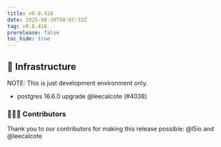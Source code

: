 ```yaml
---
title: v0.8.418
date: 2025-08-30T00:07:33Z
tag: v0.8.418
prerelease: false
toc_hide: true
---
```


## 🦴 Infrastructure

NOTE: This is just development environment only.
- postgres 16.6.0 upgrade @leecalcote (#4038)

### 👨🏽‍💻 Contributors

Thank you to our contributors for making this release possible:
@l5io and @leecalcote

